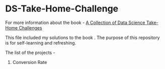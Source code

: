 # DS-Take-Home-Challenge

For more information about the book - [A Collection of Data Science Take-Home Challenges](https://datamasked.com/)


This file included my solutions to the book <A Collection of Data Science Take-Home Challenges>. The purpose of this repository is for self-learning and refreshing. 

The list of the projects - 
1. Conversion Rate
